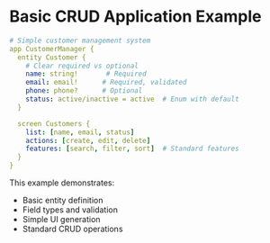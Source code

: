 # Basic CRUD Application Example

```yaml
# Simple customer management system
app CustomerManager {
  entity Customer {
    # Clear required vs optional
    name: string!       # Required
    email: email!      # Required, validated
    phone: phone?      # Optional
    status: active/inactive = active  # Enum with default
  }

  screen Customers {
    list: [name, email, status]
    actions: [create, edit, delete]
    features: [search, filter, sort]  # Standard features
  }
}
```

This example demonstrates:
- Basic entity definition
- Field types and validation
- Simple UI generation
- Standard CRUD operations

